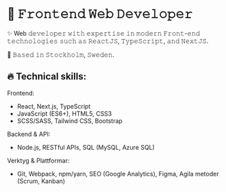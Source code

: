 # 🧑 𝙵𝚛𝚘𝚗𝚝𝚎𝚗𝚍 𝚆𝚎𝚋 𝙳𝚎𝚟𝚎𝚕𝚘𝚙𝚎𝚛
✨ Web 𝚍𝚎𝚟𝚎𝚕𝚘𝚙𝚎𝚛 𝚠𝚒𝚝𝚑 𝚎𝚡𝚙𝚎𝚛𝚝𝚒𝚜𝚎 𝚒𝚗 𝚖𝚘𝚍𝚎𝚛𝚗 𝙵𝚛𝚘𝚗𝚝-𝚎𝚗𝚍 𝚝𝚎𝚌𝚑𝚗𝚘𝚕𝚘𝚐𝚒𝚎𝚜 𝚜𝚞𝚌𝚑 𝚊𝚜 𝚁𝚎𝚊𝚌𝚝𝙹𝚂, 𝚃𝚢𝚙𝚎𝚂𝚌𝚛𝚒𝚙𝚝, 𝚊𝚗𝚍 𝙽𝚎𝚡𝚝𝙹𝚂.

📍 𝙱𝚊𝚜𝚎𝚍 𝚒𝚗 𝚂𝚝𝚘𝚌𝚔𝚑𝚘𝚕𝚖, 𝚂𝚠𝚎𝚍𝚎𝚗.

## 🔥 Technical skills:
Frontend:
* React, Next.js, TypeScript
* JavaScript (ES6+), HTML5, CSS3
* SCSS/SASS, Tailwind CSS, Bootstrap

Backend & API:
* Node.js, RESTful APIs, SQL (MySQL, Azure SQL)

Verktyg & Plattformar:
* Git, Webpack, npm/yarn, SEO (Google Analytics), Figma, Agila metoder (Scrum, Kanban)
